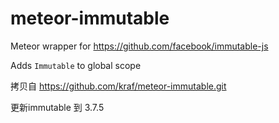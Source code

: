 meteor-immutable
================
Meteor wrapper for https://github.com/facebook/immutable-js

Adds ```Immutable``` to global scope



拷贝自 https://github.com/kraf/meteor-immutable.git

更新immutable 到 3.7.5



